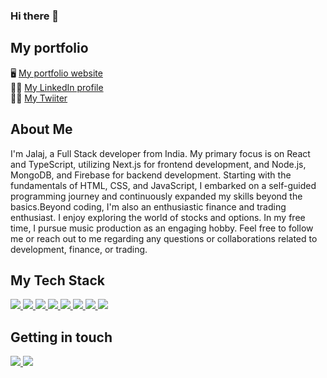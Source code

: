 ### Hi there 👋

## My portfolio
🖥 <a href="https://wolfgunblood.github.io/portfolio/">My portfolio website</a> <br />
🤝🏻 <a href="https://www.linkedin.com/in/jalajdorai/">My LinkedIn profile</a> <br />
🤝🏻 <a href="https://twitter.com/jalaj_dorai">My Twiiter</a>

## About Me 
I'm Jalaj, a Full Stack developer from India. My primary focus is on React and TypeScript, utilizing Next.js for frontend development, and Node.js, MongoDB, and Firebase for backend development. Starting with the fundamentals of HTML, CSS, and JavaScript, I embarked on a self-guided programming journey and continuously expanded my skills beyond the basics.Beyond coding, I'm also an enthusiastic finance and trading enthusiast. I enjoy exploring the world of stocks and options. In my free time, I pursue music production as an engaging hobby. Feel free to follow me or reach out to me regarding any questions or collaborations related to development, finance, or trading.

## My Tech Stack

<a href="https://reactjs.org/">
  <img src="https://img.shields.io/badge/React-20232A?style=for-the-badge&logo=react&logoColor=61DAFB" />
</a>

<a href="https://nextjs.org/">
  <img src="https://img.shields.io/badge/Next-black?style=for-the-badge&logo=next.js&logoColor=white" />
</a>

<a href="https://www.typescriptlang.org/">
  <img src="https://img.shields.io/badge/TypeScript-007ACC?style=for-the-badge&logo=typescript&logoColor=white" />
</a>

<a href="https://de.wikipedia.org/wiki/JavaScript">
  <img src="https://img.shields.io/badge/JavaScript-323330?style=for-the-badge&logo=javascript&logoColor=F7DF1E" />
</a>

<a href="https://tailwindcss.com/">
  <img src="https://img.shields.io/badge/tailwindcss-%2338B2AC.svg?style=for-the-badge&logo=tailwind-css&logoColor=white" />
</a>

<a href="https://sass-lang.com/">
  <img src="https://img.shields.io/badge/Sass-CC6699?style=for-the-badge&logo=sass&logoColor=white" />
</a>

<a href="https://www.npmjs.com/">
  <img src="https://img.shields.io/badge/npm-CB3837?style=for-the-badge&logo=npm&logoColor=white" />
</a>

<a href="https://jestjs.io/">
  <img src="https://img.shields.io/badge/Jest-C21325?style=for-the-badge&logo=jest&logoColor=white" />
</a>

## Getting in touch

<a href="https://mail.google.com/mail/u/0/?fs=1&to=jalajdorai@gmail.com&su=Hi+Jalaj&body=Reaching+you+regarding&tf=cm">
  <img src="https://img.shields.io/badge/Gmail-D14836?style=for-the-badge&logo=gmail&logoColor=white" />
</a>

<a href="https://www.linkedin.com/in//">
  <img src="https://img.shields.io/badge/LinkedIn-0077B5?style=for-the-badge&logo=linkedin&logoColor=white" />
</a>


<!--
**wolfgunblood/wolfgunblood** is a ✨ _special_ ✨ repository because its `README.md` (this file) appears on your GitHub profile.

Here are some ideas to get you started:

- 🔭 I’m currently working on ...
- 🌱 I’m currently learning ...
- 👯 I’m looking to collaborate on ...
- 🤔 I’m looking for help with ...
- 💬 Ask me about ...
- 📫 How to reach me: ...
- 😄 Pronouns: ...
- ⚡ Fun fact: ...
-->
